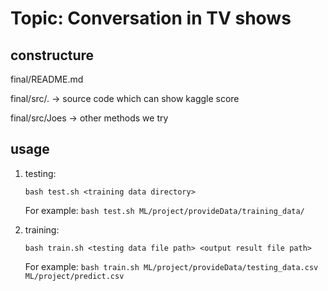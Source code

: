 # Topic: Conversation in TV shows

## constructure
final/README.md

final/src/. -> source code which can show kaggle score

final/src/Joes -> other methods we try
     
## usage
1. testing:

	`bash test.sh <training data directory>`

	For example:
	`bash test.sh ML/project/provideData/training_data/`

2. training:

	`bash train.sh <testing data file path> <output result file path>`

	For example:
	`bash train.sh ML/project/provideData/testing_data.csv ML/project/predict.csv`


